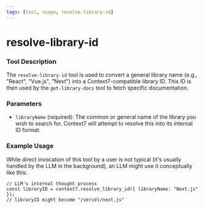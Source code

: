 ```yaml
---
tags: [tool, usage, resolve-library-id]
---
```


# resolve-library-id

### Tool Description

The `resolve-library-id` tool is used to convert a general library name (e.g., "React", "Vue.js", "Next") into a Context7-compatible library ID. This ID is then used by the `get-library-docs` tool to fetch specific documentation.

### Parameters

-   `libraryName` (required): The common or general name of the library you wish to search for. Context7 will attempt to resolve this into its internal ID format.

### Example Usage

While direct invocation of this tool by a user is not typical (it's usually handled by the LLM in the background), an LLM might use it conceptually like this:

```
// LLM's internal thought process
const libraryID = context7.resolve_library_id({ libraryName: "Next.js" });
// libraryID might become "/vercel/next.js"
```
